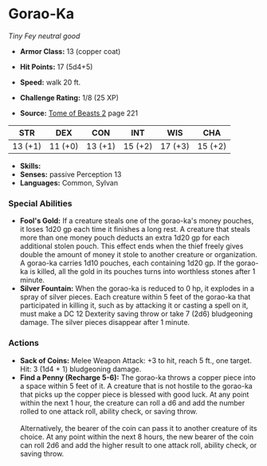 # Gorao-Ka

*Tiny* *Fey* *neutral good*

- **Armor Class:** 13 (copper coat)
- **Hit Points:** 17 (5d4+5)
- **Speed:** walk 20 ft.

- **Challenge Rating:** 1/8 (25 XP)
- **Source:** [Tome of Beasts 2](https://koboldpress.com/kpstore/product/tome-of-beasts-2-for-5th-edition) page 221

| STR | DEX | CON | INT | WIS | CHA |
| --- | --- | --- | --- | --- | --- |
| 13 (+1) | 11 (+0) | 13 (+1) | 15 (+2) | 17 (+3) | 15 (+2) |

- **Skills:** 
- **Senses:** passive Perception 13
- **Languages:** Common, Sylvan

### Special Abilities

- **Fool's Gold:** If a creature steals one of the gorao-ka's money pouches, it loses 1d20 gp each time it finishes a long rest. A creature that steals more than one money pouch deducts an extra 1d20 gp for each additional stolen pouch. This effect ends when the thief freely gives double the amount of money it stole to another creature or organization. A gorao-ka carries 1d10 pouches, each containing 1d20 gp. If the gorao-ka is killed, all the gold in its pouches turns into worthless stones after 1 minute.
- **Silver Fountain:** When the gorao-ka is reduced to 0 hp, it explodes in a spray of silver pieces. Each creature within 5 feet of the gorao-ka that participated in killing it, such as by attacking it or casting a spell on it, must make a DC 12 Dexterity saving throw or take 7 (2d6) bludgeoning damage. The silver pieces disappear after 1 minute.

### Actions

- **Sack of Coins:** Melee Weapon Attack: +3 to hit, reach 5 ft., one target. Hit: 3 (1d4 + 1) bludgeoning damage.
- **Find a Penny (Recharge 5-6):** The gorao-ka throws a copper piece into a space within 5 feet of it. A creature that is not hostile to the gorao-ka that picks up the copper piece is blessed with good luck. At any point within the next 1 hour, the creature can roll a d6 and add the number rolled to one attack roll, ability check, or saving throw.<br><br>Alternatively, the bearer of the coin can pass it to another creature of its choice. At any point within the next 8 hours, the new bearer of the coin can roll 2d6 and add the higher result to one attack roll, ability check, or saving throw.


